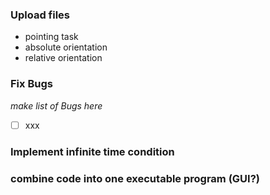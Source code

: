 ### Upload files
- pointing task
- absolute orientation
- relative orientation
### Fix Bugs
*make list of Bugs here*
- [ ] xxx


### Implement infinite time condition

### combine code into one executable program (GUI?)
